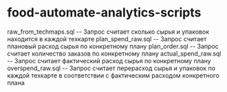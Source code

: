 # food-automate-analytics-scripts

raw_from_techmaps.sql -- Запрос считает сколько сырья и упаковок находится в каждой техкарте
plan_spend_raw.sql -- Запрос считает плановый расход сырья по конкретному плану
plan_order.sql -- Запрос считает количество заказов по конкретному плану
actual_spend_raw.sql --  Запрос считает фактический расход сырья по конкретному плану
overspend_raw.sql -- Запрос считает перерасход сырья и упаковок по каждой техкарте в соответствии с фактическим расходом конкретного плана
